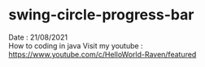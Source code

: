 # swing-circle-progress-bar
Date : 21/08/2021<br/>
How to coding in java
Visit my youtube : https://www.youtube.com/c/HelloWorld-Raven/featured
<br/><br/>
